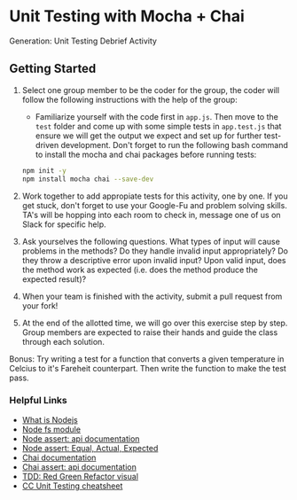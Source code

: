# Unit Testing with Mocha + Chai

Generation: Unit Testing Debrief Activity

## Getting Started

1. Select one group member to be the coder for the group, the coder will follow the following instructions with the help of the group:
    * Familiarize yourself with the code first in `app.js`. Then move to the `test` folder and come up with some simple tests in `app.test.js` that ensure we will get the output we expect and set up for further test-driven development. Don't forget to run the following bash command to install the mocha and chai packages before running tests:

    ```bash
    npm init -y
    npm install mocha chai --save-dev
    ```

2. Work together to add appropiate tests for this activity, one by one. If you get stuck, don't forget to use your Google-Fu and problem solving skills. TA's will be hopping into each room to check in, message one of us on Slack for specific help.

3. Ask yourselves the following questions.  What types of input will cause problems in the methods? Do they handle invalid input appropriately? Do they throw a descriptive error upon invalid input? Upon valid input, does the method work as expected (i.e. does the method produce the expected result)?

4. When your team is finished with the activity, submit a pull request from your fork!

5. At the end of the allotted time, we will go over this exercise step by step. Group members are expected to raise their hands and guide the class through each solution.

Bonus: Try writing a test for a function that converts a given temperature in Celcius to it's Fareheit counterpart. Then write the function to make the test pass.

### Helpful Links

* [What is Nodejs](https://www.codecademy.com/article/what-is-node)
* [Node fs module](https://nodejs.dev/learn/the-nodejs-fs-module)
* [Node assert: api documentation](https://nodejs.org/api/assert.html)
* [Node assert: Equal, Actual, Expected](https://nodejs.org/api/assert.html#assert_assert_equal_actual_expected_message)
* [Chai documentation](https://www.chaijs.com/)
* [Chai assert: api documentation](https://www.chaijs.com/api/assert/)
* [TDD: Red Green Refactor visual](https://content.codecademy.com/programs/tdd-js/articles/red-green-refactor-tdd.png)
* [CC Unit Testing cheatsheet](https://www.codecademy.com/learn/learn-javascript-unit-testing/modules/learn-mocha-and-assert/cheatsheet)
